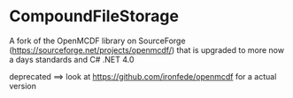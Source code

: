 CompoundFileStorage
===================

A fork of the OpenMCDF library on SourceForge (https://sourceforge.net/projects/openmcdf/) that is upgraded to more now a days standards and C# .NET 4.0





deprecated ==> look at https://github.com/ironfede/openmcdf for a actual version
